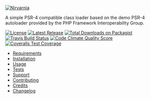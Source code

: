 
[![Nirvarnia](https://raw.githubusercontent.com/nirvarnia/logo/master/build/nirvarnia-logo.210x60.png)](https://www.nirvarnia.org/)

A simple PSR-4 compatible class loader based on the demo PSR-4 autoloader provided by the PHP Framework Interoperability Group.

[![License](https://img.shields.io/github/license/nirvarnia/autoloader.svg?colorA=333333&colorB=0099ff&style=flat-square)](LICENSE.md)
[![Latest Release](https://img.shields.io/github/release/nirvarnia/autoloader.svg?colorA=333333&colorB=0099ff&style=flat-square)](https://github.com/nirvarnia/autoloader/releases)
[![Total Downloads on Packagist](https://img.shields.io/packagist/dt/nirvarnia/autoloader.svg?colorA=333333&colorB=0099ff&style=flat-square)](https://packagist.org/packages/nirvarnia/autoloader)
[![Travis Build Status](https://img.shields.io/travis/nirvarnia/autoloader/master.svg?colorA=333333&colorB=0099ff&style=flat-square)](https://travis-ci.org/nirvarnia/autoloader)
[![Code Climate Quality Score](https://img.shields.io/codeclimate/github/nirvarnia/autoloader.svg?label=linting&colorA=333333&&colorB=0099ff&style=flat-square)](https://codeclimate.com/github/nirvarnia/autoloader)
[![Coveralls Test Coverage](https://img.shields.io/coveralls/nirvarnia/autoloader.svg?colorA=333333&colorB=0099ff&style=flat-square)](https://coveralls.io/github/nirvarnia/autoloader)

* [Requirements](https://github.com/nirvarnia/docs/blob/master/src/1.0/requirements.md)
* [Installation](https://github.com/nirvarnia/docs/blob/master/src/1.0/installation.md)
* [Usage](https://github.com/nirvarnia/docs/blob/master/src/1.0/api/autoloader.md)
* [Tests](https://github.com/nirvarnia/docs/blob/master/src/1.0/tests.md)
* [Support](https://github.com/nirvarnia/docs/blob/master/src/support.md)
* [Contributing](https://github.com/nirvarnia/docs/blob/master/src/contributing.md)
* [Credits](https://github.com/nirvarnia/docs/blob/master/src/credits.md)
* [Changelog](https://github.com/nirvarnia/docs/blob/master/src/changelog.md)
